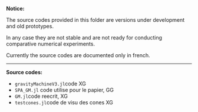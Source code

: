 **Notice:**

The source codes provided in this folder are versions under development and old prototypes. 

In any case they are not stable and are not ready for conducting comparative numerical experiments. 

Currently the source codes are documented only in french.

***

**Source codes:**

- `gravityMachineV3.jl`code XG
- `SPA_GM.jl` code utilise pour le papier, GG 
- `GM.jl`code reecrit, XG 
- `testcones.jl`code de visu des cones XG
